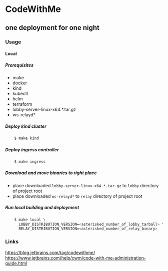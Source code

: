 # CodeWithMe

## one deployment for one night

### Usage

#### Local

##### Prerequisites

 - make
 - docker
 - kind
 - kubectl
 - helm
 - terraform
 - lobby-server-linux-x64.*.tar.gz
 - ws-relayd*

##### Deploy kind cluster

```bash
    $ make kind
```

##### Deploy ingress controller

```bash
    $ make ingress
```

##### Download and move binaries to right place

 - place downloaded `lobby-server-linux-x64.*.tar.gz` to `lobby` directory of project root
 - place downloaded `ws-relayd*` to `relay` directory of project root

##### Run local building and deployment

```bash
    $ make local \
      LOBBY_DISTRIBUTION_VERSION=<asterisked_number_of_lobby_tarball> \
      RELAY_DISTRIBUTION_VERSION=<asterisked_number_of_relay_binary>
```

### Links

https://blog.jetbrains.com/tag/codewithme/
https://www.jetbrains.com/help/cwm/code-with-me-administration-guide.html
